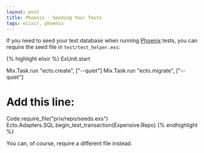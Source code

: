 ```yaml
---
layout: post
title: Phoenix - Seeding Your Tests
tags: elixir, phoenix
---
```


If you need to seed your test database when running
[Phoenix](http://www.phoenixframework.org/) tests, you can require the seed
file in `test/test_helper.exs`:

{% highlight elixir %}
ExUnit.start

Mix.Task.run "ecto.create", ["--quiet"]
Mix.Task.run "ecto.migrate", ["--quiet"]
# Add this line:
Code.require_file("priv/repo/seeds.exs")
Ecto.Adapters.SQL.begin_test_transaction(Expensive.Repo)
{% endhighlight %}

You can, of course, require a different file instead.
